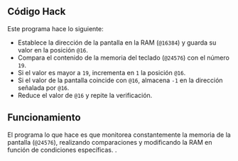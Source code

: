 ## Código Hack  
Este programa hace lo siguiente:  

- Establece la dirección de la pantalla en la RAM (`@16384`) y guarda su valor en la posición `@16`.  
- Compara el contenido de la memoria del teclado (`@24576`) con el número `19`.  
- Si el valor es mayor a `19`, incrementa en `1` la posición `@16`.  
- Si el valor de la pantalla coincide con `@16`, almacena `-1` en la dirección señalada por `@16`.  
- Reduce el valor de `@16` y repite la verificación.  

## Funcionamiento  
El programa lo que hace es que monitorea constantemente la memoria de la pantalla (`@24576`), realizando comparaciones y modificando la RAM en función de condiciones específicas. .

